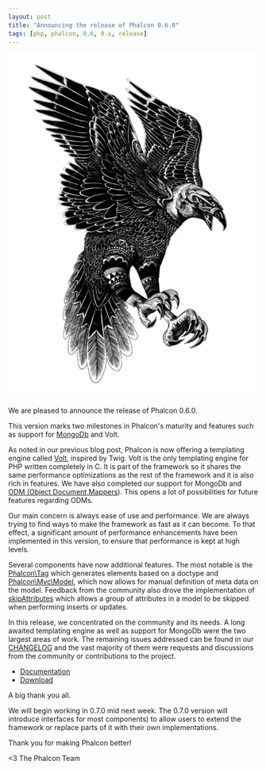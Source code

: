 ```yaml
---
layout: post
title: "Announcing the release of Phalcon 0.6.0"
tags: [php, phalcon, 0.6, 0.x, release]
---
```


![image](assets/files/2012-11-01-phalcon-attack.jpg)

We are pleased to announce the release of Phalcon 0.6.0.

This version marks two milestones in Phalcon's maturity and features such as support for [MongoDb](http://www.mongodb.org/) and Volt.

<!--more-->
As noted in our previous blog post, Phalcon is now offering a templating engine called [Volt](https://docs.phalconphp.com/en/latest/reference/volt.html), inspired by Twig. Volt is the only templating engine for PHP written completely in C. It is part of the framework so it shares the same performance optimizations as the rest of the framework and it is also rich in features. We have also completed our support for MongoDb and [ODM (Object Document Mappers](https://docs.phalconphp.com/en/latest/reference/odm.html)). This opens a lot of possibilities for future features regarding ODMs.

Our main concern is always ease of use and performance. We are always trying to find ways to make the framework as fast as it can become. To that effect, a significant amount of performance enhancements have been implemented in this version, to ensure that performance is kept at high levels.

Several components have now additional features. The most notable is the [Phalcon\\Tag](https://docs.phalconphp.com/en/latest/reference/tags.html#document-type-of-content) which generates elements based on a doctype and [Phalcon\\Mvc\\Model](https://docs.phalconphp.com/en/latest/reference/models.html), which now allows for manual definition of meta data on the model. Feedback from the community also drove the implementation of [skipAttributes](https://docs.phalconphp.com/en/latest/reference/models.html#skipping-columns) which allows a group of attributes in a model to be skipped when performing inserts or updates.

In this release, we concentrated on the community and its needs. A long awaited templating engine as well as support for MongoDb were the two largest areas of work. The remaining issues addressed can be found in our [CHANGELOG](https://github.com/phalcon/cphalcon/blob/0.6.0/CHANGELOG) and the vast majority of them were requests and discussions from the community or contributions to the project.

- [Documentation](https://docs.phalconphp.com/en/latest/)
- [Download](https://phalconphp.com/download)

A big thank you all.

We will begin working in 0.7.0 mid next week. The 0.7.0 version will introduce interfaces for most components) to allow users to extend the framework or replace parts of it with their own implementations.

Thank you for making Phalcon better!


<3 The Phalcon Team
